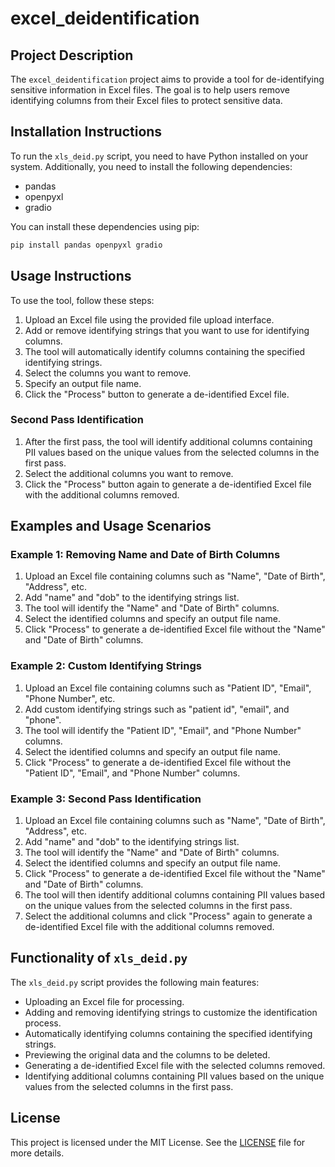 # excel_deidentification

## Project Description

The `excel_deidentification` project aims to provide a tool for de-identifying sensitive information in Excel files. The goal is to help users remove identifying columns from their Excel files to protect sensitive data.

## Installation Instructions

To run the `xls_deid.py` script, you need to have Python installed on your system. Additionally, you need to install the following dependencies:

- pandas
- openpyxl
- gradio

You can install these dependencies using pip:

```sh
pip install pandas openpyxl gradio
```

## Usage Instructions

To use the tool, follow these steps:

1. Upload an Excel file using the provided file upload interface.
2. Add or remove identifying strings that you want to use for identifying columns.
3. The tool will automatically identify columns containing the specified identifying strings.
4. Select the columns you want to remove.
5. Specify an output file name.
6. Click the "Process" button to generate a de-identified Excel file.

### Second Pass Identification

1. After the first pass, the tool will identify additional columns containing PII values based on the unique values from the selected columns in the first pass.
2. Select the additional columns you want to remove.
3. Click the "Process" button again to generate a de-identified Excel file with the additional columns removed.

## Examples and Usage Scenarios

### Example 1: Removing Name and Date of Birth Columns

1. Upload an Excel file containing columns such as "Name", "Date of Birth", "Address", etc.
2. Add "name" and "dob" to the identifying strings list.
3. The tool will identify the "Name" and "Date of Birth" columns.
4. Select the identified columns and specify an output file name.
5. Click "Process" to generate a de-identified Excel file without the "Name" and "Date of Birth" columns.

### Example 2: Custom Identifying Strings

1. Upload an Excel file containing columns such as "Patient ID", "Email", "Phone Number", etc.
2. Add custom identifying strings such as "patient id", "email", and "phone".
3. The tool will identify the "Patient ID", "Email", and "Phone Number" columns.
4. Select the identified columns and specify an output file name.
5. Click "Process" to generate a de-identified Excel file without the "Patient ID", "Email", and "Phone Number" columns.

### Example 3: Second Pass Identification

1. Upload an Excel file containing columns such as "Name", "Date of Birth", "Address", etc.
2. Add "name" and "dob" to the identifying strings list.
3. The tool will identify the "Name" and "Date of Birth" columns.
4. Select the identified columns and specify an output file name.
5. Click "Process" to generate a de-identified Excel file without the "Name" and "Date of Birth" columns.
6. The tool will then identify additional columns containing PII values based on the unique values from the selected columns in the first pass.
7. Select the additional columns and click "Process" again to generate a de-identified Excel file with the additional columns removed.

## Functionality of `xls_deid.py`

The `xls_deid.py` script provides the following main features:

- Uploading an Excel file for processing.
- Adding and removing identifying strings to customize the identification process.
- Automatically identifying columns containing the specified identifying strings.
- Previewing the original data and the columns to be deleted.
- Generating a de-identified Excel file with the selected columns removed.
- Identifying additional columns containing PII values based on the unique values from the selected columns in the first pass.

## License

This project is licensed under the MIT License. See the [LICENSE](LICENSE) file for more details.
